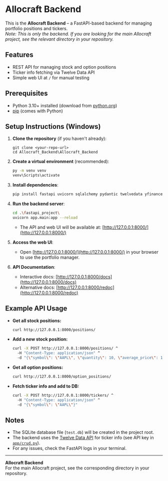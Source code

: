 # Allocraft Backend

This is the **Allocraft Backend** – a FastAPI-based backend for managing portfolio positions and tickers.  
_Note: This is only the backend. If you are looking for the main Allocraft project, see the relevant directory in your repository._

## Features

- REST API for managing stock and option positions
- Ticker info fetching via Twelve Data API
- Simple web UI at `/` for manual testing

## Prerequisites

- Python 3.10+ installed (download from [python.org](https://www.python.org/downloads/windows/))
- [pip](https://pip.pypa.io/en/stable/installation/) (comes with Python)

## Setup Instructions (Windows)

1. **Clone the repository** (if you haven't already):

    ```shcd Allocraft_Backend\Allocraft_Backend
    git clone <your-repo-url>
    cd Allocraft_Backend\Allocraft_Backend
    ```

2. **Create a virtual environment** (recommended):

    ```sh
    py -m venv venv
    venv\Scripts\activate
    ```

3. **Install dependencies**:

    ```sh
    pip install fastapi uvicorn sqlalchemy pydantic twelvedata yfinance
    ```

4. **Run the backend server**:

    ```sh
    cd .\fastapi_project\
    uvicorn app.main:app --reload
    ```

    - The API and web UI will be available at: [http://127.0.0.1:8000/](http://127.0.0.1:8000/)

5. **Access the web UI**:

    - Open [http://127.0.0.1:8000/](http://127.0.0.1:8000/) in your browser to use the portfolio manager.

6. **API Documentation**:

    - Interactive docs: [http://127.0.0.1:8000/docs](http://127.0.0.1:8000/docs)
    - Alternative docs: [http://127.0.0.1:8000/redoc](http://127.0.0.1:8000/redoc)

## Example API Usage

- **Get all stock positions:**

    ```sh
    curl http://127.0.0.1:8000/positions/
    ```

- **Add a new stock position:**

    ```sh
    curl -X POST http://127.0.0.1:8000/positions/ ^
      -H "Content-Type: application/json" ^
      -d "{\"symbol\": \"AAPL\", \"quantity\": 10, \"average_price\": 150.0}"
    ```

- **Get all option positions:**

    ```sh
    curl http://127.0.0.1:8000/option_positions/
    ```

- **Fetch ticker info and add to DB:**

    ```sh
    curl -X POST http://127.0.0.1:8000/tickers/ ^
      -H "Content-Type: application/json" ^
      -d "{\"symbol\": \"AAPL\"}"
    ```

## Notes

- The SQLite database file (`test.db`) will be created in the project root.
- The backend uses the [Twelve Data API](https://twelvedata.com/) for ticker info (see API key in [`app/crud.py`](app/crud.py)).
- For any issues, check the FastAPI logs in your terminal.

---

**Allocraft Backend**  
For the main Allocraft project, see the corresponding directory in your repository.
